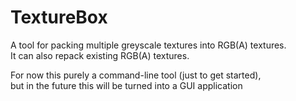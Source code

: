 # TextureBox
A tool for packing multiple greyscale textures into RGB(A) textures.  
It can also repack existing RGB(A) textures.

For now this purely a command-line tool (just to get started),  
but in the future this will be turned into a GUI application 